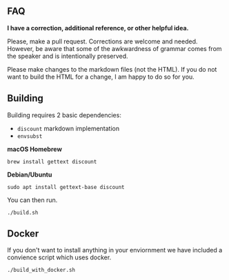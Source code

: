 ## FAQ

**I have a correction, additional reference, or other helpful idea.**

Please, make a pull request.
Corrections are welcome and needed.
However, be aware that some of the awkwardness of grammar
comes from the speaker and is intentionally preserved.

Please make changes to the markdown files (not the HTML).
If you do not want to build the HTML for a change,
I am happy to do so for you.

## Building

Building requires 2 basic dependencies:

- `discount` markdown implementation
- `envsubst`

**macOS Homebrew**

    brew install gettext discount

**Debian/Ubuntu**

    sudo apt install gettext-base discount

You can then run.

    ./build.sh

## Docker

If you don't want to install anything in your enviornment
we have included a convience script which uses docker.

    ./build_with_docker.sh



